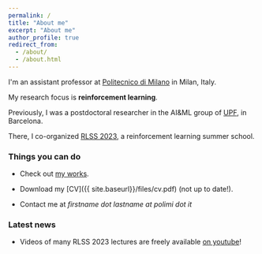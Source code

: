 ```yaml
---
permalink: /
title: "About me"
excerpt: "About me"
author_profile: true
redirect_from: 
  - /about/
  - /about.html
---
```


I'm an assistant professor at [Politecnico di Milano](https://www.polimi.it/) in Milan, Italy. 

My research focus is **reinforcement learning**.

Previously, I was a postdoctoral researcher in the AI&ML group of [UPF](https://www.upf.edu/web/ai-ml), in Barcelona.

There, I co-organized [RLSS 2023](https://rlsummerschool.com/), a reinforcement learning summer school.


### Things you can do
* Check out [my works](https://scholar.google.it/citations?user=A2WxZlsAAAAJ).

* Download my [CV]({{ site.baseurl}}/files/cv.pdf) (not up to date!).

* Contact me at *firstname dot lastname at polimi dot it*

### Latest news
* Videos of many RLSS 2023 lectures are freely available [on youtube](https://t.co/oSViqWwj6S)!
